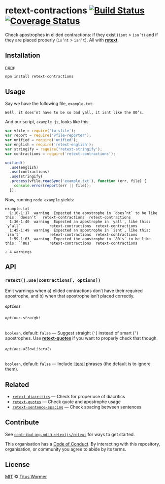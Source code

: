 # retext-contractions [![Build Status][travis-badge]][travis] [![Coverage Status][codecov-badge]][codecov]

Check apostrophes in elided contractions: if they exist (`isnt` >
`isn’t`) and if they are placed properly (`is’nt` > `isn’t`).  All with
[**retext**][retext].

## Installation

[npm][npm-install]:

```bash
npm install retext-contractions
```

## Usage

Say we have the following file, `example.txt`:

```text
Well, it does’nt have to be so bad yall, it isnt like the 80’s.
```

And our script, `example.js`, looks like this:

```javascript
var vfile = require('to-vfile');
var report = require('vfile-reporter');
var unified = require('unified');
var english = require('retext-english');
var stringify = require('retext-stringify');
var contractions = require('retext-contractions');

unified()
  .use(english)
  .use(contractions)
  .use(stringify)
  .process(vfile.readSync('example.txt'), function (err, file) {
    console.error(report(err || file));
  });
```

Now, running `node example` yields:

```text
example.txt
  1:10-1:17  warning  Expected the apostrophe in `does’nt` to be like this: `doesn’t`  retext-contractions  retext-contractions
  1:36-1:40  warning  Expected an apostrophe in `yall`, like this: `y’all`             retext-contractions  retext-contractions
  1:45-1:49  warning  Expected an apostrophe in `isnt`, like this: `isn’t`             retext-contractions  retext-contractions
  1:59-1:63  warning  Expected the apostrophe in `80’s` to be like this: `’80s`        retext-contractions  retext-contractions

⚠ 4 warnings
```

## API

### `retext().use(contractions[, options])`

Emit warnings when a) elided contractions don’t have their required
apostrophe, and b) when that apostrophe isn’t placed correctly.

##### `options`

###### `options.straight`

`boolean`, default: `false` — Suggest straight (`'`) instead of smart (`’`)
apostrophes.  Use [**retext-quotes**][quotes] if you want to properly check
that though.

###### `options.allowLiterals`

`boolean`, default: `false` — Include [literal][] phrases (the default is
to ignore them).

## Related

*   [`retext-diacritics`](https://github.com/retextjs/retext-diacritics)
    — Check for proper use of diacritics
*   [`retext-quotes`](https://github.com/retextjs/retext-quotes)
    — Check quote and apostrophe usage
*   [`retext-sentence-spacing`](https://github.com/retextjs/retext-sentence-spacing)
    — Check spacing between sentences

## Contribute

See [`contributing.md` in `retextjs/retext`][contributing] for ways to get
started.

This organisation has a [Code of Conduct][coc].  By interacting with this
repository, organisation, or community you agree to abide by its terms.

## License

[MIT][license] © [Titus Wormer][author]

<!-- Definitions -->

[travis-badge]: https://img.shields.io/travis/retextjs/retext-contractions.svg

[travis]: https://travis-ci.org/retextjs/retext-contractions

[codecov-badge]: https://img.shields.io/codecov/c/github/retextjs/retext-contractions.svg

[codecov]: https://codecov.io/github/retextjs/retext-contractions

[npm-install]: https://docs.npmjs.com/cli/install

[license]: LICENSE

[author]: http://wooorm.com

[retext]: https://github.com/retextjs/retext

[quotes]: https://github.com/retextjs/retext-quotes

[literal]: https://github.com/syntax-tree/nlcst-is-literal

[contributing]: https://github.com/retextjs/retext/blob/master/contributing.md

[coc]: https://github.com/retextjs/retext/blob/master/code-of-conduct.md
